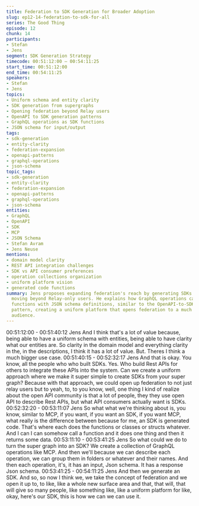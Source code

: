 ```yaml
---
title: Federation to SDK Generation for Broader Adoption
slug: ep12-14-federation-to-sdk-for-all
series: The Good Thing
episode: 12
chunk: 14
participants:
- Stefan
- Jens
segment: SDK Generation Strategy
timecode: 00:51:12:00 – 00:54:11:25
start_time: 00:51:12:00
end_time: 00:54:11:25
speakers:
- Stefan
- Jens
topics:
- Uniform schema and entity clarity
- SDK generation from supergraphs
- Opening federation beyond Relay users
- OpenAPI to SDK generation patterns
- GraphQL operations as SDK functions
- JSON schema for input/output
tags:
- sdk-generation
- entity-clarity
- federation-expansion
- openapi-patterns
- graphql-operations
- json-schema
topic_tags:
- sdk-generation
- entity-clarity
- federation-expansion
- openapi-patterns
- graphql-operations
- json-schema
entities:
- GraphQL
- OpenAPI
- SDK
- MCP
- JSON Schema
- Stefan Avram
- Jens Neuse
mentions:
- domain model clarity
- REST API integration challenges
- SDK vs API consumer preferences
- operation collections organization
- uniform platform vision
- generated code functions
summary: Jens proposes expanding federation's reach by generating SDKs from supergraphs,
  moving beyond Relay-only users. He explains how GraphQL operations can become SDK
  functions with JSON schema definitions, similar to the OpenAPI-to-SDK generation
  pattern, creating a uniform platform that opens federation to a much broader developer
  audience.
---
```


00:51:12:00 - 00:51:40:12
Jens
And I think that's a lot of value because, being able to have a uniform schema with entities,
being able to have clarity what our entities are. So clarity in the domain model and everything
clarity in the, in the descriptions, I think it has a lot of value. But. Theres I think a much bigger
use case.
00:51:40:15 - 00:52:32:17
Jens
And that is okay. You know, all the people who who built SDKs. Yes. Who build Rest APIs for
others to integrate these APIs into the system. Can we create a uniform approach where we
make it super simple to create SDKs from your super graph? Because with that approach, we
could open up federation to not just relay users but to yeah, to, to you know, well, one thing I
kind of realize about the open API community is that a lot of people, they they use open API to
describe Rest APIs, but what API consumers actually want is SDKs.
00:52:32:20 - 00:53:11:07
Jens
So what what we're thinking about is, you know, similar to MCP, if you want, if you want an SDK,
if you want MCP, what really is the difference between because for me, an SDK is generated
code. That's where each does the functions or classes or structs whatever. And I can I can
somehow call a function and it does one thing and then it returns some data.
00:53:11:10 - 00:53:41:25
Jens
So what could we do to turn the super graph into an SDK? We create a collection of GraphQL
operations like MCP. And then we'll because we can describe each operation, we can group
them in folders or whatever and their names. And then each operation, it's, it has an input, Json
schema. It has a response Json schema.
00:53:41:25 - 00:54:11:25
Jens
And then we generate an SDK. And so, so now I think we, we take the concept of federation
and we open it up to, to like, like a whole new surface area and that, that will, that will give so
many people, like something like, like a uniform platform for like, okay, here's our SDK, this is
how we can we can use it.